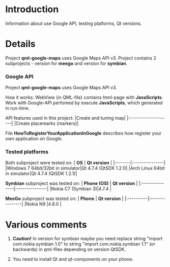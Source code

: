 # Introduction #

Information about use Google API, testing platforms, Qt versions.

# Details #

Project **qml-google-maps** uses Google Maps API v3. Project contains 2 subprojects - version for **meego** and version for **symbian**.

### Google API ###

Project **qml-google-maps** uses Google Maps API v3.

How it works:
WebView (in QML-file) contains html-page with **JavaScripts**. Work with Google-API perfomed by execute **JavaScripts**, which generated in run-time.

API features used in this project:
|Create and tuning map|
|:--------------------|
|Create placemarks (markers)|

File **HowToRegisterYourAppIicationInGoogle** describes how register your own application on Google.

### Tested platforms ###
Both subproject were tested on:
| **OS** | **Qt version** |
|:-------|:---------------|
|Windows 7 64bit/32bit in simulator|Qt 4.7.4 (QtSDK 1.2.1)|
|Arch Linux 64bit in simulator|Qt 4.7.4 (QtSDK 1.2.1)|

**Symbian** subproject was tested on:
| **Phone (OS)** | **Qt version** |
|:---------------|:---------------|
|Nokia C7 (Symbian 3)|4.7.4           |

**MeeGo** subproject was tested on:
| **Phone** | **Qt version** |
|:----------|:---------------|
|Nokia N9   |4.8.0           |


# Various comments #
1. **Caution!** In version for symbian maybe you need replace string "import com.nokia.symbian 1.0" to string "import com.nokia.symbian 1.1" (or backwards) in qml-files depending on version QtSDK.

2. You need to install Qt and qt-components on your phone.